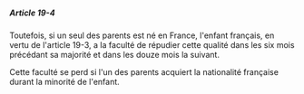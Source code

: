 ##### Article 19-4

Toutefois, si un seul des parents est né en France, l'enfant français, en vertu de l'article 19-3, a la faculté de répudier cette qualité dans les six mois précédant sa majorité et dans les douze mois la suivant.

Cette faculté se perd si l'un des parents acquiert la nationalité française durant la minorité de l'enfant.

